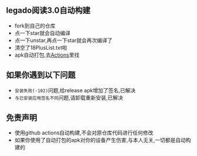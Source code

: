 ## legado阅读3.0自动构建
* fork到自己的仓库
* 点一下star就会自动编译
* 点一下unstar,再点一下star就会再次编译了
* 清空了18PlusList.txt啦
* apk自动打包,去[Actions](https://github.com/10bits/gedoor-Build/actions)里找
## 如果你遇到以下问题
* `安装失败(-102)`问题,给release apk增加了签名,已解决
* `与已安装应用签名不同`问题,请卸载重新安装,已解决
## 免责声明
* 使用github actions自动构建,不会对原仓库代码进行任何修改
* 如果你使用了自动打包的apk对你的设备产生伤害,与本人无关,一切都是自动构建的
